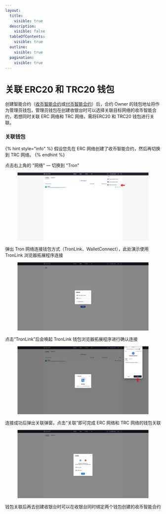 ```yaml
---
layout:
  title:
    visible: true
  description:
    visible: false
  tableOfContents:
    visible: true
  outline:
    visible: true
  pagination:
    visible: true
---
```


# 关联 ERC20 和 TRC20 钱包

创建智能合约（[收币智能合约](chuang-jian-shou-bi-zhi-neng-he-yue.md)或[付币智能合约](../kai-shi-fu-bi/chuang-jian-fu-bi-zhi-neng-he-yue.md)）后，合约 Owner 的钱包地址将作为管理员钱包，管理员钱包在创建收银台时可以选择关联目标网络的收币智能合约，若想同时关联 ERC 网络和 TRC 网络，需将ERC20 和 TRC20 钱包进行关联。

### 关联钱包

{% hint style="info" %}
假设您先在 ERC 网络创建了收币智能合约，然后再切换到 TRC 网络。
{% endhint %}

点击右上角的 "网络" — 切换到 "Tron"

<figure><img src="../../../.gitbook/assets/13.png" alt=""><figcaption></figcaption></figure>

弹出 Tron 网络连接钱包方式（TronLink、WalletConnect），此处演示使用 TronLink 浏览器拓展程序连接

<figure><img src="../../../.gitbook/assets/screencapture-backstage-b2b-pre-ufcfan-org-cashier-2025-04-09-19_58_38.png" alt=""><figcaption></figcaption></figure>

点击“TronLink”后会唤起 TronLink 钱包浏览器拓展程序进行确认连接

<figure><img src="../../../.gitbook/assets/14.png" alt=""><figcaption></figcaption></figure>

连接成功后弹出关联弹窗，点击“关联”即可完成 ERC 网络和 TRC 网络的钱包关联

<figure><img src="../../../.gitbook/assets/screencapture-backstage-b2b-pre-ufcfan-org-2025-04-09-20_05_56.png" alt=""><figcaption></figcaption></figure>

钱包关联后再去创建收银台时可以在收银台同时绑定两个钱包创建的收币智能合约
